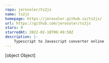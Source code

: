 ```yaml
---
repo: jerosoler/ts2js
name: ts2js
homepage: https://jerosoler.github.io/ts2js/
url: https://github.com/jerosoler/ts2js
stars: 9
starredAt: 2022-02-18T06:49:58Z
description: |-
    Typescript to Javascript converter online
---
```


[object Object]
